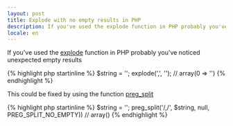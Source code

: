 ```yaml
---
layout: post
title: Explode with no empty results in PHP
description: If you've used the explode function in PHP probably you've noticed unexpected empty results...
locale: en
---
```


If you've used the [explode](http://php.net/manual/es/function.explode.php) function in PHP probably you've noticed unexpected empty results

{% highlight php startinline %}
$string = '';
explode(',', '');
// array(0 => '')
{% endhighlight %}

This could be fixed by using the function [preg_split](http://php.net/manual/es/function.preg-split.php)

{% highlight php startinline %}
$string = '';
preg_split('/,/', $string, null, PREG_SPLIT_NO_EMPTY))
// array()
{% endhighlight %}

